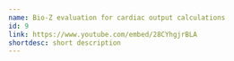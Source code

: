 ```yaml
---
name: Bio-Z evaluation for cardiac output calculations
id: 9
link: https://www.youtube.com/embed/28CYhgjrBLA
shortdesc: short description
---
```

